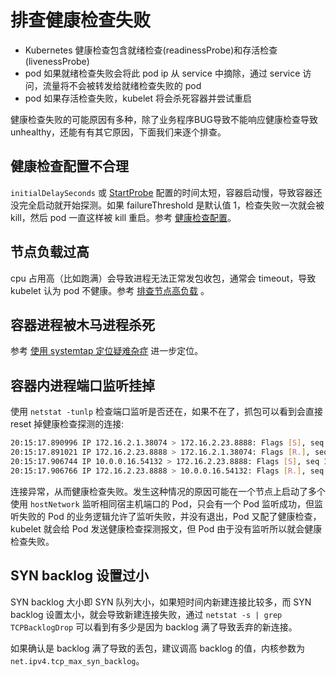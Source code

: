 # 排查健康检查失败

* Kubernetes 健康检查包含就绪检查(readinessProbe)和存活检查(livenessProbe)
* pod 如果就绪检查失败会将此 pod ip 从 service 中摘除，通过 service 访问，流量将不会被转发给就绪检查失败的 pod
* pod 如果存活检查失败，kubelet 将会杀死容器并尝试重启

健康检查失败的可能原因有多种，除了业务程序BUG导致不能响应健康检查导致 unhealthy，还能有有其它原因，下面我们来逐个排查。

## 健康检查配置不合理

`initialDelaySeconds` 或 [StartProbe](https://kubernetes.io/docs/tasks/configure-pod-container/configure-liveness-readiness-startup-probes/#define-startup-probes) 配置的时间太短，容器启动慢，导致容器还没完全启动就开始探测。如果 failureThreshold 是默认值 1，检查失败一次就会被 kill，然后 pod 一直这样被 kill 重启。参考 [健康检查配置](../../best-practices/configure-healthcheck.md)。

## 节点负载过高

cpu 占用高（比如跑满）会导致进程无法正常发包收包，通常会 timeout，导致 kubelet 认为 pod 不健康。参考 [排查节点高负载](../node/node-high-load.md) 。

## 容器进程被木马进程杀死

参考 [使用 systemtap 定位疑难杂症](../skill/use-systemtap-to-locate-problems.md) 进一步定位。

## 容器内进程端口监听挂掉

使用 `netstat -tunlp` 检查端口监听是否还在，如果不在了，抓包可以看到会直接 reset 掉健康检查探测的连接:

```bash
20:15:17.890996 IP 172.16.2.1.38074 > 172.16.2.23.8888: Flags [S], seq 96880261, win 14600, options [mss 1424,nop,nop,sackOK,nop,wscale 7], length 0
20:15:17.891021 IP 172.16.2.23.8888 > 172.16.2.1.38074: Flags [R.], seq 0, ack 96880262, win 0, length 0
20:15:17.906744 IP 10.0.0.16.54132 > 172.16.2.23.8888: Flags [S], seq 1207014342, win 14600, options [mss 1424,nop,nop,sackOK,nop,wscale 7], length 0
20:15:17.906766 IP 172.16.2.23.8888 > 10.0.0.16.54132: Flags [R.], seq 0, ack 1207014343, win 0, length 0
```

连接异常，从而健康检查失败。发生这种情况的原因可能在一个节点上启动了多个使用 `hostNetwork` 监听相同宿主机端口的 Pod，只会有一个 Pod 监听成功，但监听失败的 Pod 的业务逻辑允许了监听失败，并没有退出，Pod 又配了健康检查，kubelet 就会给 Pod 发送健康检查探测报文，但 Pod 由于没有监听所以就会健康检查失败。

## SYN backlog 设置过小

SYN backlog 大小即 SYN 队列大小，如果短时间内新建连接比较多，而 SYN backlog 设置太小，就会导致新建连接失败，通过 `netstat -s | grep TCPBacklogDrop` 可以看到有多少是因为 backlog 满了导致丢弃的新连接。

如果确认是 backlog 满了导致的丢包，建议调高 backlog 的值，内核参数为 `net.ipv4.tcp_max_syn_backlog`。

